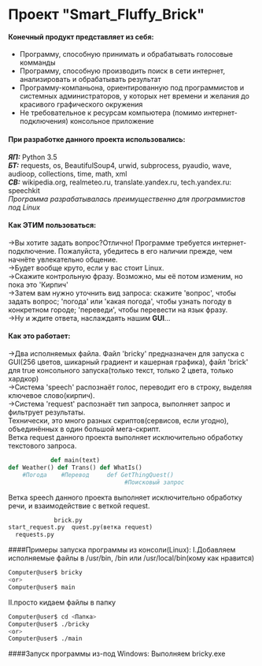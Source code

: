 # Проект "Smart_Fluffy_Brick"

#### Конечный продукт представляет из себя:

 * Программу, способную принимать и обрабатывать голосовые комманды
 * Программу, способную производить поиск в сети интернет, анализировать и обрабатывать результат
 * Программу-компаньона, ориентированную под программистов и системных администраторов, у которых нет времени и желания до красивого графического окружения
 * Не требовательное к ресурсам компьютера (помимо интернет-подключения) консольное приложение

#### При разработке данного проекта использовались:
***ЯП:*** Python 3.5 <br>
***БТ:*** requests, os, BeautifulSoup4, urwid, subprocess, pyaudio, wave, audioop, collections, time, math, xml <br>
***СВ:*** wikipedia.org, realmeteo.ru, translate.yandex.ru, tech.yandex.ru: speechkit <br>
*Программа разрабатывалась преимущественно для программистов под Linux*

#### Как ЭТИМ пользоваться:
->Вы хотите задать вопрос?Отлично! Программе требуется интернет-подключение. Пожалуйста, убедитесь в его наличии прежде, чем начнёте увлекательно общение. <br>
->Будет вообще круто, если у вас стоит Linux. <br>
->Скажите контрольную фразу. Возможно, мы её потом изменим, но пока это 'Кирпич'<br>
->Затем вам нужно уточнить вид запроса: скажите 'вопрос', чтобы задать вопрос; 'погода' или 'какая погода', чтобы узнать погоду в конкретном городе; 'переведи', чтобы перевести на язык фразу.<br>
->Ну и ждите ответа, наслаждаять нашим **GUI**...<br>

#### Как это работает:
->Два исполняемых файла. Файл 'bricky' предназначен для запуска с GUI(256 цветов, шикарный градиент и кашерная графика), файл 'brick' для true консольного запуска(только текст, только 2 цвета, только хардкор)<br>
->Система 'speech' распознаёт голос, переводит его в строку, выделяя ключевое слово(кирпич).<br>
->Система 'request' распознаёт тип запроса, выполняет запрос и фильтрует результаты.<br>
Технически, это много разных скриптов(сервисов, если угодно), объединённых в один большой мега-скрипт.<br>
Ветка request данного проекта выполняет исключительно обработку текстового запроса.
```python
			def main(text)
def Weather() def Trans() def WhatIs()
	#Погода	   #Перевод	    def GetThingQuest()
								 #Поисковый запрос
```
Ветка speech данного проекта выполняет исключительно обработку речи, и взаимодействие с веткой request.
```python
		   	 brick.py
start_request.py  quest.py(ветка request)
  requests.py        
```
####Примеры запуска программы из консоли(Linux):
I.Добавляем исполняемые файлы в /usr/bin, /bin или /usr/local/bin(кому как нравится)
```sh
Computer@user$ bricky
<or>
Computer@user$ main
```
II.просто кидаем файлы в папку
```sh
Computer@user$ cd <Папка>
Computer@user$ ./bricky
<or>
Computer@user$ ./main
```
####Запуск программы из-под Windows:
Выполняем bricky.exe
